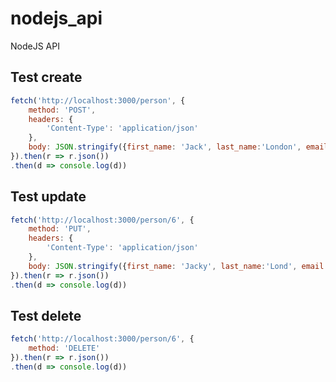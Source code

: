 # nodejs_api
NodeJS API

## Test create
```javascript
fetch('http://localhost:3000/person', {
    method: 'POST',
    headers: {
        'Content-Type': 'application/json'
    },
    body: JSON.stringify({first_name: 'Jack', last_name:'London', email: 'j@mail.com'})
}).then(r => r.json())
.then(d => console.log(d))
```

## Test update
```javascript
fetch('http://localhost:3000/person/6', {
    method: 'PUT',
    headers: {
        'Content-Type': 'application/json'
    },
    body: JSON.stringify({first_name: 'Jacky', last_name:'Lond', email: 'jack@mail.com'})
}).then(r => r.json())
.then(d => console.log(d))
```

## Test delete
```javascript
fetch('http://localhost:3000/person/6', {
    method: 'DELETE'
}).then(r => r.json())
.then(d => console.log(d))
```